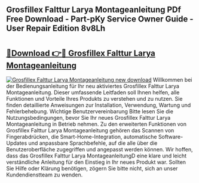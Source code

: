 ## Grosfillex Falttur Larya Montageanleitung PDf Free Download - Part-pKy Service Owner Guide - User Repair Edition 8v8Lh

# <h2><a href="http://df76f3l.blite.top/?on=Grosfillex+Falttur+Larya+Montageanleitung">🔗Download 👉🔴 Grosfillex Falttur Larya Montageanleitung</a></h2>

[![Grosfillex Falttur Larya Montageanleitung new download](https://i.imgur.com/lujVjoI.png)](http://df76f3l.blite.top/?on=Grosfillex+Falttur+Larya+Montageanleitung)
Willkommen bei der Bedienungsanleitung für Ihr neu aktiviertes Grosfillex Falttur Larya Montageanleitung. Dieser umfassende Leitfaden soll Ihnen helfen, alle Funktionen und Vorteile Ihres Produkts zu verstehen und zu nutzen. Sie finden detaillierte Anweisungen zur Installation, Verwendung, Wartung und Fehlerbehebung. Wichtige Benutzervereinbarung Bitte lesen Sie die Nutzungsbedingungen, bevor Sie Ihr neues Grosfillex Falttur Larya Montageanleitung in Betrieb nehmen. Zu den erweiterten Funktionen von Grosfillex Falttur Larya Montageanleitung gehören das Scannen von Fingerabdrücken, die Smart-Home-Integration, automatische Software-Updates und anpassbare Sprachbefehle, auf die alle über die Benutzeroberfläche zugegriffen und angepasst werden können. Wir hoffen, dass das Grosfillex Falttur Larya MontageanleitungD eine klare und leicht verständliche Anleitung für den Einstieg in Ihr neues Produkt war. Sollten Sie Hilfe oder Klärung benötigen, zögern Sie bitte nicht, sich an unser Kundendienstteam zu wenden.
